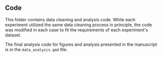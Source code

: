 ## Code

This folder contains data cleaning and analysis code. While each experiment utilized the same data cleaning process in principle, the code was modified in each case to fit the requirements of each experiment's dataset.

The final analysis code for figures and analysis presented in the manuscript is in the `data_analysis.qmd` file.
